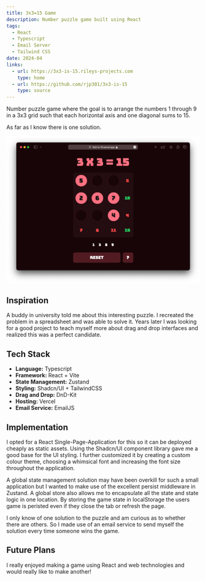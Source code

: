 ```yaml
---
title: 3x3=15 Game
description: Number puzzle game built using React
tags:
  - React
  - Typescript
  - Email Server
  - Tailwind CSS
date: 2024-04
links:
  - url: https://3x3-is-15.rileys-projects.com
    type: home
  - url: https://github.com/rjp301/3x3-is-15
    type: source
---
```


Number puzzle game where the goal is to arrange the numbers 1 through 9 in a 3x3 grid such that each horizontal axis and one diagonal sums to 15.

As far as I know there is one solution.

![screenshot](./screenshot.png)

## Inspiration

A buddy in university told me about this interesting puzzle. I recreated the problem in a spreadsheet and was able to solve it. Years later I was looking for a good project to teach myself more about drag and drop interfaces and realized this was a perfect candidate.

## Tech Stack

- **Language:** Typescript
- **Framework:** React + Vite
- **State Management:** Zustand
- **Styling:** Shadcn/UI + TailwindCSS
- **Drag and Drop:** DnD-Kit
- **Hosting:** Vercel
- **Email Service:** EmailJS

## Implementation

I opted for a React Single-Page-Application for this so it can be deployed cheaply as static assets. Using the Shadcn/UI component library gave me a good base for the UI styling. I further customized it by creating a custom colour theme, choosing a whimsical font and increasing the font size throughout the application.

A global state management solution may have been overkill for such a small application but I wanted to make use of the excellent persist middleware in Zustand. A global store also allows me to encapsulate all the state and state logic in one location. By storing the game state in localStorage the users game is peristed even if they close the tab or refresh the page.

I only know of one solution to the puzzle and am curious as to whether there are others. So I made use of an email service to send myself the solution every time someone wins the game.

## Future Plans

I really enjoyed making a game using React and web technologies and would really like to make another!
